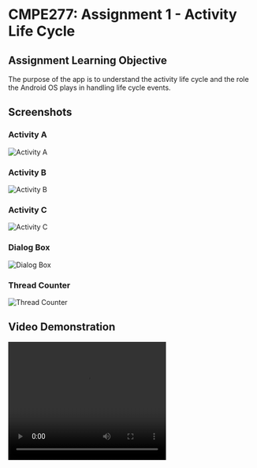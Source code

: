 # CMPE277: Assignment 1 - Activity Life Cycle

## Assignment Learning Objective

The purpose of the app is to understand the activity life cycle and the role the Android OS plays in handling life cycle events.

## Screenshots

### Activity A
![Activity A](./images/ActvityA.png)

### Activity B
![Activity B](./images/ActivityB.png)

### Activity C
![Activity C](./images/ActivityC.png)

### Dialog Box
![Dialog Box](./images/SimpleDialog.png)

### Thread Counter
![Thread Counter](./images/Thread_counter.png)

## Video Demonstration

<video width="320" height="240" controls>
  <source src="./images/video.mp4" type="video/mp4">
  Your browser does not support the video tag.
</video>
